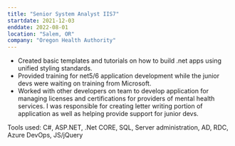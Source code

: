 ```yaml
---
title: "Senior System Analyst IIS7"
startdate: 2021-12-03
enddate: 2022-08-01
location: "Salem, OR"
company: "Oregon Health Authority"
---
```


* Created basic templates and tutorials on how to build .net apps using unified styling standards. 
* Provided training for net5/6 application development while the junior devs were waiting on training from Microsoft. 
* Worked with other developers on team to develop application for managing licenses and certifications for providers of mental health services. I was responsible for creating letter writing portion of application as well as helping provide support for junior devs.

Tools used: C#, ASP.NET, .Net CORE, SQL, Server administration, AD, RDC, Azure DevOps, JS/jQuery